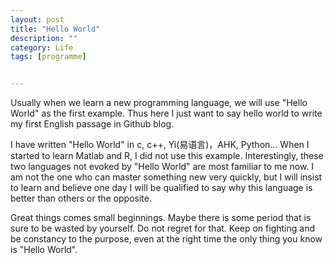 ```yaml
---
layout: post
title: "Hello World"
description: ""
category: Life
tags: [programme]


---
```


Usually when we learn a new programming language, we will use "Hello World" as the first example. Thus here I just want 
to say hello world to write my first English passage in Github blog.

I have written "Hello World" in c, c++, Yi(易语言)，AHK, Python... When I started to learn Matlab and R, I did not use this
example. Interestingly, these two languages not evoked by "Hello World" are most familiar to me now. I am not the one who 
can master something new very quickly, but I will insist to learn and believe one day I will be qualified to say 
why this language is better than others or the opposite.

Great things comes small beginnings. Maybe there is some period that is sure to be wasted by yourself. Do not regret for that. 
Keep on fighting and be constancy to the purpose, even at the right time  the only thing you know is "Hello World".


